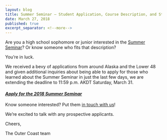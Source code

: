 ```yaml
---
layout: blog
title: Summer Seminar – Student Application, Course Description, and Staff Openings
date: March 27, 2018
published: true
excerpt_separator: <!--more-->
---
```


Are you a high school sophomore or junior interested in the [Summer Seminar](https://docs.google.com/document/d/17uKQuDQ-DmsDRuoPbSXRT9VK5i_VXQHQIBX-O9hsX44/edit?usp=sharing)? Or know someone who fits that description?

You’re in luck.

We received a bevy of applications from around Alaska and the Lower 48 and given additional inquiries about being able to apply for those who learned about the Summer Seminar in just the last few days, we are extending the deadline to 11:59 p.m. AKDT Saturday, March 31.

#### [_Apply for the 2018 Summer Seminar_](http://outercoast.org/summer-seminar.html)

<!--more-->

Know someone interested? Put them [in touch with us](mailto:info@outercoast.org)!

We’re excited to talk with any prospective applicants.

Cheers,

The Outer Coast team
